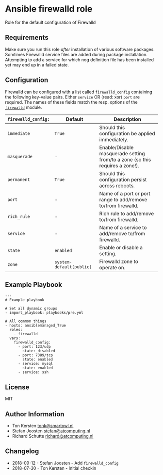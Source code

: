 # Ansible firewalld role

Role for the default configuration of Firewalld

## Requirements

Make sure you run this role _after_ installation of various software packages. Somtimes Firewalld service files are added during package installation. Attempting to add a service for which nog definition file has been installed yet may end up in a failed state.

## Configuration

Firewalld can be configured with a list called `firewalld_config` containing the following key-value pairs. Either `service` OR (read: xor) `port` are required. The names of these fields match the resp. options of the [`firewalld`](https://docs.ansible.com/ansible/2.6/modules/firewalld_module.html) module.

| `firewalld_config:` | Default                  | Description
|---------------------|--------------------------|------------
| `immediate`         | `True`                   | Should this configuration be applied immediately.
| `masquerade`        | -                        | Enable/Disable masquerade setting from/to a zone (so this requires a zone!).
| `permanent`         | `True`                   | Should this configuration persist across reboots.
| `port`              | -                        | Name of a port or port range to add/remove to/from firewalld.
| `rich_rule`         | -                        | Rich rule to add/remove to/from firewalld.
| `service`           | -                        | Name of a service to add/remove to/from firewalld.
| `state`             | `enabled`                | Enable or disable a setting.
| `zone`              | `system-default(public)` | Firewalld zone to operate on.


## Example Playbook

```
---
# Example playbook

# Set all dynamic groups
- import_playbook: playbooks/pre.yml

# All common things
- hosts: ansiblemanaged_True
  roles:
    - firewalld
  vars:
    firewalld_config:
      - port: 123/udp
        state: disabled
      - port: 7389/tcp
        state: enabled
      - service: mysql
        state: enabled
      - service: ssh
```

## License
MIT


## Author Information
  - Ton Kersten <tonk@smartowl.nl>
  - Stefan Joosten <stefan@atcomputing.nl>
  - Richard Schutte <richard@atcomputing.nl>


## Changelog
  - 2018-09-12 - Stefan Joosten - Add `firewalld_config`
  - 2018-07-30 - Ton Kersten - Initial checkin
